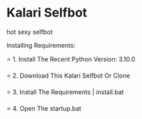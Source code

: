 # Kalari Selfbot
hot sexy selfbot

Installing Requirements:

⭐ 1. Install The Recent Python Version: 3.10.0

⭐ 2. Download This Kalari Selfbot Or Clone

⭐ 3. Install The Requirements | install.bat

⭐ 4. Open The startup.bat
